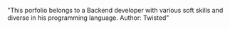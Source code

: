 "This porfolio belongs to a Backend developer with various soft skills and diverse in his programming language. Author: Twisted" 
